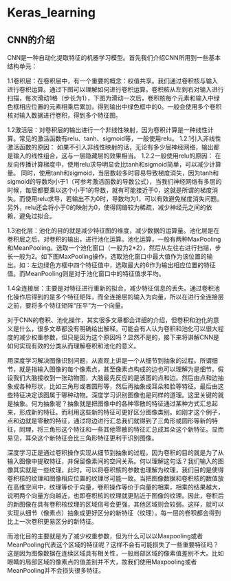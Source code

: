 # Keras_learning
## CNN的介绍
CNN是一种自动化提取特征的机器学习模型。首先我们介绍CNN所用到一些基本结构单元：

1.1卷积层：在卷积层中，有一个重要的概念：权值共享。我们通过卷积核与输入进行卷积运算。通过下图可以理解如何进行卷积运算。卷积核从左到右对输入进行扫描，每次滑动1格（步长为1），下图为滑动一次后，卷积核每个元素和输入中绿色框相应位置的元素相乘后累加，得到输出中绿色框中的0。一般会使用多个卷积核对输入数据进行卷积，得到多个特征图。

1.2激活层：对卷积层的输出进行一个非线性映射，因为卷积计算是一种线性计算。常见的激活函数有relu、tanh、sigmoid等，一般使用relu。
1.2.1引入非线性激活函数的原因：
如果不引入非线性映射的话，无论有多少层神经网络，输出都是输入的线性组合，这与一层隐藏层的效果相当。
1.2.2一般使用relu的原因：
在反向传播计算梯度中，使用relu求导明显会比tanh和sigmoid简单，可以减少计算量。
同时，使用tanh和sigmoid，当层数较多时容易导致梯度消失，因为tanh和sigmoid的导数均小于1（可参考激活函数的导数公式），当我们神经网络有多层的时候，每层都要乘以这个小于1的导数，就有可能接近于0，这就是所谓的梯度消失。而使用relu求导，若输出不为0时，导数均为1，可以有效避免梯度消失问题。
另外，relu还会将小于0的映射为0，使得网络较为稀疏，减少神经元之间的依赖，避免过拟合。

1.3池化层：池化的目的就是减少特征图的维度，减少数据的运算量。池化层是在卷积层之后，对卷积的输出，进行池化运算。池化运算，一般有两种MaxPooling和MeanPooling。选取一个池化窗口（一般为2*2），然后从左往右进行扫描，步长一般为2。如下图MaxPooling操作，选取池化窗口中最大值作为该位置的输出。如：左边绿色方框中四个特征值中，选取最大的6作为输出相应位置的特征值。而MeanPooling则是对于池化窗口中的特征值求平均。

1.4全连接层：主要是对特征进行重新的拟合，减少特征信息的丢失。通过卷积池化操作后得到的是多个特征矩阵，而全连接层的输入为向量，所以在进行全连接层之前，要将多个特征矩阵“压平”为一个向量。

对于CNN的卷积、池化操作，其实很多文章都会详细的介绍，但卷积和池化的意义是什么，很多文章都没有明确给出解释。可能会有人认为卷积和池化可以很大程度的减少权重参数，但只是因为这个原因吗？显然不是的，接下来将讲解CNN是如何实现有效的分类从而理解卷积和池化的意义。

用深度学习解决图像识别问题，从直观上讲是一个从细节到抽象的过程。所谓细节，就是指输入图像的每个像素点，甚至像素点构成的边也可以理解为是细节。假设我们大脑接收到一张动物图，大脑最先反应的是该图的点和边。然后由点和边抽象成各种形状，比如三角形或者圆形等，然后再抽象成耳朵和脸等特征。最后由这些特征决定该图属于哪种动物。深度学习识别图像也是同样的道理。这里关键的就是抽象。何为抽象呢？抽象就是把图像中的各种零散的特征通过某种方式汇总起来，形成新的特征。而利用这些新的特征可更好区分图像类别。如刚才这个例子，点和边就是零散的特征，通过将边进行汇总我们就得到了三角形或圆形等新的特征，同理，将三角形这个特征和一些其他零散的特征汇总成耳朵这个新特征。显而易见，耳朵这个新特征会比三角形特征更利于识别图像。

深度学习正是通过卷积操作实现从细节到抽象的过程。因为卷积的目的就是为了从输入图像中提取特征，并保留像素间的空间关系。何以理解这句话？我们输入的图像其实就是一些纹理，此时，可以将卷积核的参数也理解为纹理，我们目的是使得卷积核的纹理和图像相应位置的纹理尽可能一致。当把图像数据和卷积核的数值放在高维空间中，纹理等价于向量，卷积操作等价于向量的相乘，相乘的结果越大，说明两个向量方向越近，也即卷积核的纹理就更贴近于图像的纹理。因此，卷积后的新图像在具有卷积核纹理的区域信号会更强，其他区域则会较弱。这样，就可以实现从细节（像素点）抽象成更好区分的新特征（纹理）。每一层的卷积都会得到比上一次卷积更易区分的新特征。

而池化目的主要就是为了减少权重参数，但为什么可以以Maxpooling或者MeanPooling代表这个区域的特征呢？这样不会有可能损失了一些重要特征吗？这是因为图像数据在连续区域具有相关性，一般局部区域的像素值差别不大。比如眼睛的局部区域的像素点的值差别并不大，故我们使用Maxpooling或者MeanPooling并不会损失很多特征。
